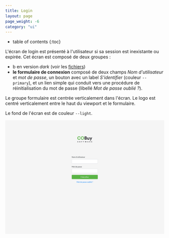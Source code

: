 ```yaml
---
title: Login
layout: page
page_weight: -6
category: "ui"
---
```

* table of contents
{:toc}

L'écran de login est présenté à l'utilisateur si sa session est inexistante ou expirée. Cet écran est composé de deux groupes :
- b en version *dark* (voir les [fichiers](ressources.fichiers.html))
- **le formulaire de connexion** composé de deux champs *Nom d'utilisateur* et *mot de passe*, un bouton avec un label *S'identifier* (couleur `--primary`), et un lien simple qui conduit vers une procédure de réinitialisation du mot de passe (libellé *Mot de passe oublié ?*).

Le groupe formulaire est centrée verticalement dans l'écran. Le logo est centré verticalement entre le haut du viewport et le formulaire.

Le fond de l'écran est de couleur `--light`.


![ecran](assets/images/1-login.png)

